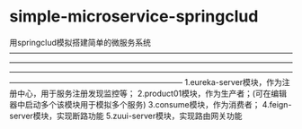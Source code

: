 # simple-microservice-springclud
用springclud模拟搭建简单的微服务系统
——————————————————————————————————————————————————————————————————————————————————————————————————————————————————————————————————
1.eureka-server模块，作为注册中心，用于服务注册发现监控等；
2.product01模块，作为生产者；(可在编辑器中启动多个该模块用于模拟多个服务)
3.consume模块，作为消费者；
4.feign-server模块，实现断路功能
5.zuui-server模块，实现路由网关功能 


